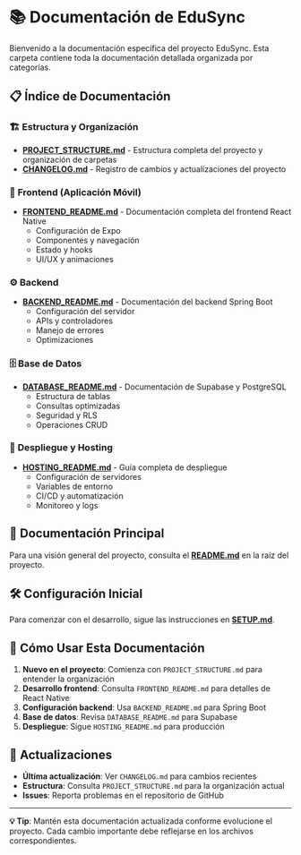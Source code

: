 # 📚 Documentación de EduSync

Bienvenido a la documentación específica del proyecto EduSync. Esta carpeta contiene toda la documentación detallada organizada por categorías.

## 📋 Índice de Documentación

### 🏗️ **Estructura y Organización**
- **[PROJECT_STRUCTURE.md](./PROJECT_STRUCTURE.md)** - Estructura completa del proyecto y organización de carpetas
- **[CHANGELOG.md](./CHANGELOG.md)** - Registro de cambios y actualizaciones del proyecto

### 🎨 **Frontend (Aplicación Móvil)**
- **[FRONTEND_README.md](./FRONTEND_README.md)** - Documentación completa del frontend React Native
  - Configuración de Expo
  - Componentes y navegación
  - Estado y hooks
  - UI/UX y animaciones

### ⚙️ **Backend**
- **[BACKEND_README.md](./BACKEND_README.md)** - Documentación del backend Spring Boot
  - Configuración del servidor
  - APIs y controladores
  - Manejo de errores
  - Optimizaciones

### 🗄️ **Base de Datos**
- **[DATABASE_README.md](./DATABASE_README.md)** - Documentación de Supabase y PostgreSQL
  - Estructura de tablas
  - Consultas optimizadas
  - Seguridad y RLS
  - Operaciones CRUD

### 🚀 **Despliegue y Hosting**
- **[HOSTING_README.md](./HOSTING_README.md)** - Guía completa de despliegue
  - Configuración de servidores
  - Variables de entorno
  - CI/CD y automatización
  - Monitoreo y logs

## 🎯 **Documentación Principal**

Para una visión general del proyecto, consulta el **[README.md](../README.md)** en la raíz del proyecto.

## 🛠️ **Configuración Inicial**

Para comenzar con el desarrollo, sigue las instrucciones en **[SETUP.md](../EduSyncApp/mobile-app/SETUP.md)**.

## 📖 **Cómo Usar Esta Documentación**

1. **Nuevo en el proyecto**: Comienza con `PROJECT_STRUCTURE.md` para entender la organización
2. **Desarrollo frontend**: Consulta `FRONTEND_README.md` para detalles de React Native
3. **Configuración backend**: Usa `BACKEND_README.md` para Spring Boot
4. **Base de datos**: Revisa `DATABASE_README.md` para Supabase
5. **Despliegue**: Sigue `HOSTING_README.md` para producción

## 🔄 **Actualizaciones**

- **Última actualización**: Ver `CHANGELOG.md` para cambios recientes
- **Estructura**: Consulta `PROJECT_STRUCTURE.md` para la organización actual
- **Issues**: Reporta problemas en el repositorio de GitHub

---

**💡 Tip**: Mantén esta documentación actualizada conforme evolucione el proyecto. Cada cambio importante debe reflejarse en los archivos correspondientes. 